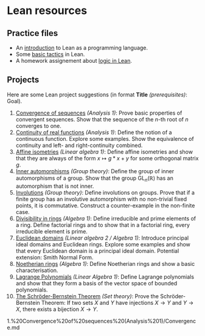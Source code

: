 # Lean resources

## Practice files

- An [introduction](07_intro_to_Lean.md) to Lean as a programming language.
- Some [basic tactics](08_basic_tactics.md) in Lean.
- A homework assignement about [logic in Lean](Assignment/LeanAssignment.md).

## Projects

Here are some Lean project suggestions (in format **Title** *(prerequisites)*: Goal).

1. [Convergence of sequences][conv] *(Analysis 1)*: Prove basic properties of convergent sequences. Show that the sequence of the $n$-th root of $n$ converges to one.
1. [Continuity of real functions][cont] *(Analysis 1)*: Define the notion of a continuous function. Explore some examples. Show the equivalence of continuity and left- and right-continuity combined.
1. [Affine isometries][isom] *(Linear algebra 1)*: Define affine isometries and show that they are always of the form $x \mapsto g*x + y$ for some orthogonal matrix $g$.
1. [Inner automorphisms][inner] *(Group theory)*: Define the group of inner automorphisms of a group. Show that the group $\mathrm{GL}_n(ℝ)$ has an automorphism that is not inner.
1. [Involutions][inv] *(Group theory)*: Define involutions on groups. Prove that if a finite group has an involutive automorphism with no non-trivial fixed points, it is commutative. Construct a counter-example in the non-finite case.
1. [Divisibility in rings][div] *(Algebra 1)*: Define irreducible and prime elements of a ring. Define factorial rings and to show that in a factorial ring, every irreducible element is prime.
1. [Euclidean domains][Euc] *(Linear algebra 2 / Algebra 1)*:  Introduce principal ideal domains and Euclidean rings. Explore some examples and show that every Euclidean domain is a principal ideal domain. Potential extension: Smith Normal Form.
1. [Noetherian rings][Noeth] *(Algebra 1)*: Define Noetherian rings and show a basic characterisation.
1. [Lagrange Polynomials][Lag] *(Linear Algebra 1)*: Define Lagrange polynomials and show that they form a basis of the vector space of bounded polynomials.
1. [The Schröder-Bernstein Theorem][SB] *(Set theory)*: Prove the Schröder-Bernstein Theorem: If two sets $X$ and $Y$ have injections $X \rightarrow Y$ and $Y \rightarrow X$, there exists a bijection $X \rightarrow Y$.

[conv]: Lean/Projects/01_Convergence_of_sequences_(Analysis_1)/Convergence.md
[cont]: Projects/02.%20Continuity%20of%20real%20functions%20%20(Analysis%201)/Continuity.md
[isom]: Projects/03.%20Affine%20isometries%20(Linear%20algebra%201)/AffineIsometries.md
[inner]: Projects/04.%20Inner%20automorphisms%20(group%20theory)/InnerAutomorphisms.md
[inv]: Projects/05.%20Involutions%20(group%20theory)/Involutions.md
[div]: Projects/06.%20Divisibility%20in%20rings%20(algebra%201)/Divisibility.md
[Euc]: Projects/07.%20Euclidean%20domains%20(Linear%20algebra%202,%20Algebra%201)/Euclidean.md
[Noeth]: Projects/08.%20Noetherian%20rings%20(Algebra%201)/Noetherian.md
[Lag]: Projects/09.%20Lagrange%20polynomials%20(Linear%20Algebra%201)/Lagrange.md
[SB]: Projects/10.%20Schroeder-Bernstein%20theorem%20(Set%20theory)/SchroederBernstein.md

1.%20Convergence%20of%20sequences%20(Analysis%201)/Convergence.md